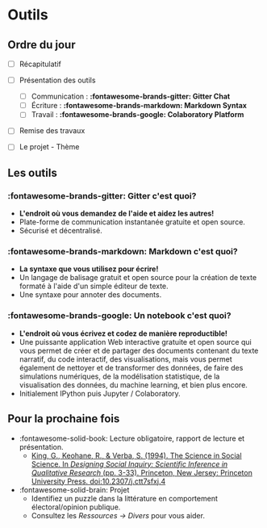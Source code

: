 # Outils
## Ordre du jour

- [ ] Récapitulatif
- [ ] Présentation des outils
    - [ ] Communication : **:fontawesome-brands-gitter: Gitter Chat**
    - [ ] Écriture : **:fontawesome-brands-markdown: Markdown Syntax**
    - [ ] Travail : **:fontawesome-brands-google: Colaboratory Platform**
- [ ] Remise des travaux
- [ ] Le projet - Thème


## Les outils
### :fontawesome-brands-gitter: Gitter c'est quoi?
- **L'endroit où vous demandez de l'aide et aidez les autres!**
- Plate-forme de communication instantanée gratuite et open source.
- Sécurisé et décentralisé.

### :fontawesome-brands-markdown: Markdown c'est quoi?
- **La syntaxe que vous utilisez pour écrire!**
- Un langage de balisage gratuit et open source pour la création de texte formaté à l'aide d'un simple éditeur de texte.
- Une syntaxe pour annoter des documents.

### :fontawesome-brands-google: Un notebook c'est quoi?
- **L'endroit où vous écrivez et codez de manière reproductible!**
- Une puissante application Web interactive gratuite et open source qui vous permet de créer et de partager des documents contenant du texte narratif, du code interactif, des visualisations, mais vous permet également de nettoyer et de transformer des données, de faire des simulations numériques, de la modélisation statistique, de la visualisation des données, du machine learning, et bien plus encore.
- Initialement IPython puis Jupyter / Colaboratory.


## Pour la prochaine fois
- :fontawesome-solid-book: Lecture obligatoire, rapport de lecture et présentation.
    - [King, G., Keohane, R., & Verba, S. (1994). The Science in Social Science. In *Designing Social Inquiry: Scientific Inference in Qualitative Research* (pp. 3-33). Princeton, New Jersey: Princeton University Press. doi:10.2307/j.ctt7sfxj.4](https://proxy.sciencespobordeaux.fr:5139/document/doi/10.1515/9781400821211-002/pdf)
- :fontawesome-solid-brain: Projet
    - Identifiez un puzzle dans la littérature en comportement électoral/opinion publique.
    - Consultez les *Ressources -> Divers* pour vous aider.

